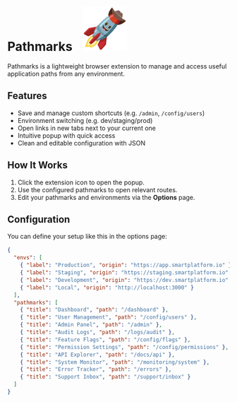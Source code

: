 <h1 align="left">
  Pathmarks
  <img src="public/icons/icon128.png" alt="Pathmarks Icon" width="100" style="margin-left: 1rem;" />
</h1>
Pathmarks is a lightweight browser extension to manage and access useful application paths from any environment.

## Features

- Save and manage custom shortcuts (e.g. `/admin`, `/config/users`)
- Environment switching (e.g. dev/staging/prod)
- Open links in new tabs next to your current one
- Intuitive popup with quick access
- Clean and editable configuration with JSON

## How It Works

1. Click the extension icon to open the popup.
2. Use the configured pathmarks to open relevant routes.
3. Edit your pathmarks and environments via the **Options** page.

## Configuration

You can define your setup like this in the options page:

```json
{
  "envs": [
    { "label": "Production", "origin": "https://app.smartplatform.io" },
    { "label": "Staging", "origin": "https://staging.smartplatform.io" },
    { "label": "Development", "origin": "https://dev.smartplatform.io" },
    { "label": "Local", "origin": "http://localhost:3000" }
  ],
  "pathmarks": [
    { "title": "Dashboard", "path": "/dashboard" },
    { "title": "User Management", "path": "/config/users" },
    { "title": "Admin Panel", "path": "/admin" },
    { "title": "Audit Logs", "path": "/logs/audit" },
    { "title": "Feature Flags", "path": "/config/flags" },
    { "title": "Permission Settings", "path": "/config/permissions" },
    { "title": "API Explorer", "path": "/docs/api" },
    { "title": "System Monitor", "path": "/monitoring/system" },
    { "title": "Error Tracker", "path": "/errors" },
    { "title": "Support Inbox", "path": "/support/inbox" }
  ]
}